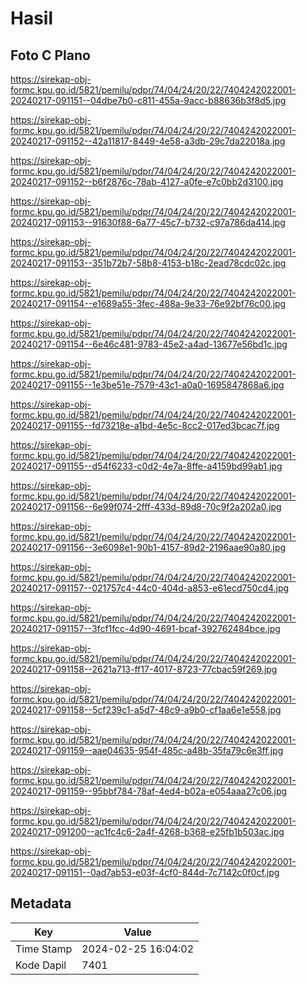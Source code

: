 # Hasil

## Foto C Plano

https://sirekap-obj-formc.kpu.go.id/5821/pemilu/pdpr/74/04/24/20/22/7404242022001-20240217-091151--04dbe7b0-c811-455a-9acc-b88636b3f8d5.jpg

https://sirekap-obj-formc.kpu.go.id/5821/pemilu/pdpr/74/04/24/20/22/7404242022001-20240217-091152--42a11817-8449-4e58-a3db-29c7da22018a.jpg

https://sirekap-obj-formc.kpu.go.id/5821/pemilu/pdpr/74/04/24/20/22/7404242022001-20240217-091152--b6f2876c-78ab-4127-a0fe-e7c0bb2d3100.jpg

https://sirekap-obj-formc.kpu.go.id/5821/pemilu/pdpr/74/04/24/20/22/7404242022001-20240217-091153--91630f88-6a77-45c7-b732-c97a786da414.jpg

https://sirekap-obj-formc.kpu.go.id/5821/pemilu/pdpr/74/04/24/20/22/7404242022001-20240217-091153--351b72b7-58b8-4153-b18c-2ead78cdc02c.jpg

https://sirekap-obj-formc.kpu.go.id/5821/pemilu/pdpr/74/04/24/20/22/7404242022001-20240217-091154--e1689a55-3fec-488a-9e33-76e92bf76c00.jpg

https://sirekap-obj-formc.kpu.go.id/5821/pemilu/pdpr/74/04/24/20/22/7404242022001-20240217-091154--6e46c481-9783-45e2-a4ad-13677e56bd1c.jpg

https://sirekap-obj-formc.kpu.go.id/5821/pemilu/pdpr/74/04/24/20/22/7404242022001-20240217-091155--1e3be51e-7579-43c1-a0a0-1695847868a6.jpg

https://sirekap-obj-formc.kpu.go.id/5821/pemilu/pdpr/74/04/24/20/22/7404242022001-20240217-091155--fd73218e-a1bd-4e5c-8cc2-017ed3bcac7f.jpg

https://sirekap-obj-formc.kpu.go.id/5821/pemilu/pdpr/74/04/24/20/22/7404242022001-20240217-091155--d54f6233-c0d2-4e7a-8ffe-a4159bd99ab1.jpg

https://sirekap-obj-formc.kpu.go.id/5821/pemilu/pdpr/74/04/24/20/22/7404242022001-20240217-091156--6e99f074-2fff-433d-89d8-70c9f2a202a0.jpg

https://sirekap-obj-formc.kpu.go.id/5821/pemilu/pdpr/74/04/24/20/22/7404242022001-20240217-091156--3e6098e1-90b1-4157-89d2-2196aae90a80.jpg

https://sirekap-obj-formc.kpu.go.id/5821/pemilu/pdpr/74/04/24/20/22/7404242022001-20240217-091157--021757c4-44c0-404d-a853-e61ecd750cd4.jpg

https://sirekap-obj-formc.kpu.go.id/5821/pemilu/pdpr/74/04/24/20/22/7404242022001-20240217-091157--3fcf1fcc-4d90-4691-bcaf-392762484bce.jpg

https://sirekap-obj-formc.kpu.go.id/5821/pemilu/pdpr/74/04/24/20/22/7404242022001-20240217-091158--2621a713-ff17-4017-8723-77cbac59f269.jpg

https://sirekap-obj-formc.kpu.go.id/5821/pemilu/pdpr/74/04/24/20/22/7404242022001-20240217-091158--5cf239c1-a5d7-48c9-a9b0-cf1aa6e1e558.jpg

https://sirekap-obj-formc.kpu.go.id/5821/pemilu/pdpr/74/04/24/20/22/7404242022001-20240217-091159--aae04635-954f-485c-a48b-35fa79c6e3ff.jpg

https://sirekap-obj-formc.kpu.go.id/5821/pemilu/pdpr/74/04/24/20/22/7404242022001-20240217-091159--95bbf784-78af-4ed4-b02a-e054aaa27c06.jpg

https://sirekap-obj-formc.kpu.go.id/5821/pemilu/pdpr/74/04/24/20/22/7404242022001-20240217-091200--ac1fc4c6-2a4f-4268-b368-e25fb1b503ac.jpg

https://sirekap-obj-formc.kpu.go.id/5821/pemilu/pdpr/74/04/24/20/22/7404242022001-20240217-091151--0ad7ab53-e03f-4cf0-844d-7c7142c0f0cf.jpg


## Metadata

| Key        | Value               |
| ---------- | ------------------- |
| Time Stamp | 2024-02-25 16:04:02 |
| Kode Dapil | 7401                |



